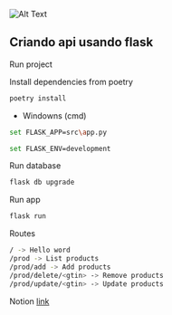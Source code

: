 ![Alt Text](https://cdn.discordapp.com/attachments/340263600142942209/829135878420299776/bg_white.png)

## Criando api usando flask

Run project

Install dependencies from poetry

```sh
poetry install
```

- Windowns (cmd)

```sh
set FLASK_APP=src\app.py

set FLASK_ENV=development
```

Run database

```sh
flask db upgrade
```

Run app

```sh
flask run
```

Routes

```sh
/ -> Hello word
/prod -> List products
/prod/add -> Add products
/prod/delete/<gtin> -> Remove products
/prod/update/<gtin> -> Update products
```
Notion [link](https://www.notion.so/Flask-26f75ac67a69497eaf24f9d29a2797dc)
